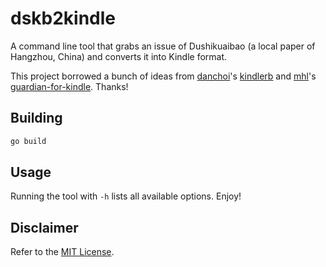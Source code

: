 # dskb2kindle

A command line tool that grabs an issue of Dushikuaibao (a local paper of Hangzhou, China) and converts it into Kindle format.

This project borrowed a bunch of ideas from [danchoi](https://github.com/danchoi)'s [kindlerb](https://github.com/danchoi/kindlerb) and [mhl](https://github.com/mhl)'s [guardian-for-kindle](https://github.com/mhl/guardian-for-kindle). Thanks!

## Building

```bash
go build
```

## Usage

Running the tool with `-h` lists all available options. Enjoy!

## Disclaimer

Refer to the [MIT License](https://github.com/yangl1996/dskb2kindle/blob/master/LICENSE#L15:L21).

